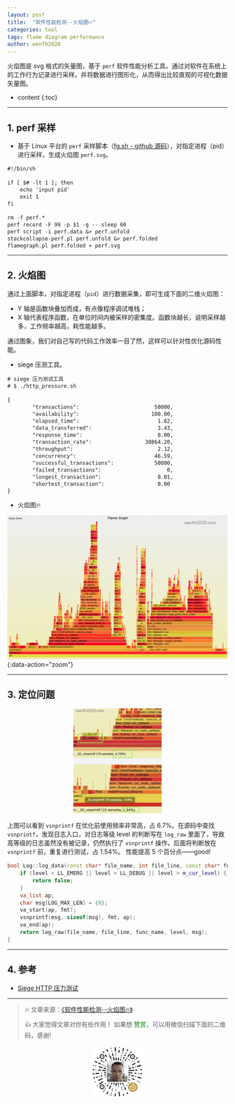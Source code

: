 ```yaml
---
layout: post
title:  "软件性能检测--火焰图🔥"
categories: tool
tags: flame diagram performance
author: wenfh2020
---
```


火焰图是 svg 格式的矢量图，基于 `perf` 软件性能分析工具。通过对软件在系统上的工作行为记录进行采样。并将数据进行图形化，从而得出比较直观的可视化数据矢量图。




* content
{:toc}

---

## 1. perf 采样

* 基于 Linux 平台的 `perf` 采样脚本（[fg.sh - github 源码](https://github.com/wenfh2020/shell/blob/master/fg.sh)），对指定进程（pid）进行采样，生成火焰图 `perf.svg`。

```shell
#!/bin/sh

if [ $# -lt 1 ]; then
    echo 'input pid'
    exit 1
fi

rm -f perf.*
perf record -F 99 -p $1 -g -- sleep 60
perf script -i perf.data &> perf.unfold
stackcollapse-perf.pl perf.unfold &> perf.folded
flamegraph.pl perf.folded > perf.svg
```

---

## 2. 火焰图

通过上面脚本，对指定进程（`pid`）进行数据采集，即可生成下面的二维火焰图：

* Y 轴是函数块叠加而成，有点像程序调试堆栈；
* X 轴代表程序函数，在单位时间内被采样的密集度。函数块越长，说明采样越多，工作频率越高，耗性能越多。

通过图象，我们对自己写的代码工作效率一目了然，这样可以针对性优化源码性能。

* siege 压测工具。

```shell
# siege 压力测试工具
# $ ./http_pressure.sh

{
        "transactions":                        50000,
        "availability":                       100.00,
        "elapsed_time":                         1.62,
        "data_transferred":                     3.43,
        "response_time":                        0.00,
        "transaction_rate":                 30864.20,
        "throughput":                           2.12,
        "concurrency":                         46.59,
        "successful_transactions":             50000,
        "failed_transactions":                     0,
        "longest_transaction":                  0.01,
        "shortest_transaction":                 0.00
}
```

* 火焰图🔥

![火焰图](/images/2020-07-30-19-33-44.png){:data-action="zoom"}

---

## 3. 定位问题

<div align=center><img src="/images/2020-08-07-00-05-48.png" data-action="zoom" width="40%"/></div>

上图可以看到 `vsnprintf` 在优化前使用频率非常高，占 6.7%。在源码中查找 `vsnprintf`，发现日志入口，对日志等级 level 的判断写在 `log_raw` 里面了，导致高等级的日志虽然没有被记录，仍然执行了 `vsnprintf` 操作。后面将判断放在 `vsnprintf` 前，重复进行测试，占 1.54%。 性能提高 5 个百分点——good!

```c++
bool Log::log_data(const char* file_name, int file_line, const char* func_name, int level, const char* fmt, ...) {
    if (level < LL_EMERG || level > LL_DEBUG || level > m_cur_level) {
        return false;
    }
    va_list ap;
    char msg[LOG_MAX_LEN] = {0};
    va_start(ap, fmt);
    vsnprintf(msg, sizeof(msg), fmt, ap);
    va_end(ap);
    return log_raw(file_name, file_line, func_name, level, msg);
}
```

---

## 4. 参考

* [Siege HTTP 压力测试](https://wenfh2020.com/2018/05/02/siege-pressure/)

---

> 🔥 文章来源：[《软件性能检测--火焰图🔥》](https://wenfh2020.com/2020/07/30/flame-diagram/)
>
> 👍 大家觉得文章对你有些作用！ 如果想 <font color=green>赞赏</font>，可以用微信扫描下面的二维码，感谢!
<div align=center><img src="/images/2020-08-06-15-49-47.png" width="120"/></div>
